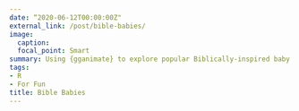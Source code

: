 ```yaml
---
date: “2020-06-12T00:00:00Z"
external_link: /post/bible-babies/
image:
  caption: 
  focal_point: Smart
summary: Using {gganimate} to explore popular Biblically-inspired baby names over time.
tags:
- R
- For Fun
title: Bible Babies
---
```

